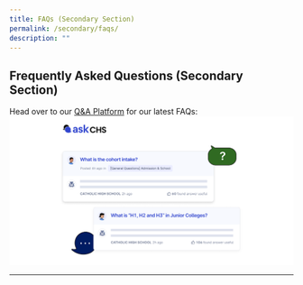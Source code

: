 ```yaml
---
title: FAQs (Secondary Section)
permalink: /secondary/faqs/
description: ""
---
```

Frequently Asked Questions (Secondary Section)
----------------------------------------------
Head over to our [Q&amp;A Platform](https://ask.gov.sg/chs-sec) for our latest FAQs:
<a href="https://ask.gov.sg/chs-sec">![](/images/chs-askgov.png)</a>


-----
